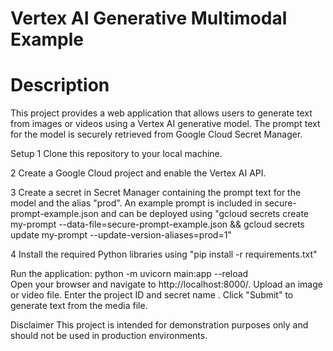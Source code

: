 # Vertex AI Generative Multimodal Example

# Description
This project provides a web application that allows users to generate text from images or videos using a Vertex AI generative model. The prompt text for the model is securely retrieved from Google Cloud Secret Manager.

Setup
1 Clone this repository to your local machine.

2 Create a Google Cloud project and enable the Vertex AI API.

3 Create a secret in Secret Manager containing the prompt text for the model and the alias "prod". An example prompt is included in secure-prompt-example.json and can be deployed using "gcloud secrets create my-prompt --data-file=secure-prompt-example.json && gcloud secrets update my-prompt --update-version-aliases=prod=1"

4 Install the required Python libraries using "pip install -r requirements.txt"


Run the application:
python -m uvicorn main:app --reload  
Open your browser and navigate to http://localhost:8000/.
Upload an image or video file.
Enter the project ID and secret name .
Click "Submit" to generate text from the media file.


Disclaimer
This project is intended for demonstration purposes only and should not be used in production environments.
